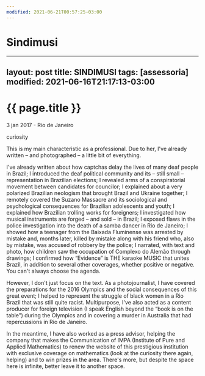 ```yaml
---
modified: 2021-06-21T00:57:25-03:00
---
```


# Sindimusi

---
layout: post
title: SINDIMUSI
tags: [assessoria]
modified: 2021-06-16T21:17:13-03:00
---

{{ page.title }}
================

<p class="meta">3 jan 2017 - Rio de Janeiro </p>

curiosity

This is my main characteristic as a professional. Due to her, I've already written – and photographed – a little bit of everything.

I've already written about how captchas delay the lives of many deaf people in Brazil; I introduced the deaf political community and its – still small – representation in Brazilian elections; I revealed arms of a conspiratorial movement between candidates for councilor; I explained about a very polarized Brazilian neologism that brought Brazil and Ukraine together; I remotely covered the Suzano Massacre and its sociological and psychological consequences for Brazilian adolescents and youth; I explained how Brazilian trolling works for foreigners; I investigated how musical instruments are forged – and sold – in Brazil; I exposed flaws in the police investigation into the death of a samba dancer in Rio de Janeiro; I showed how a teenager from the Baixada Fluminense was arrested by mistake and, months later, killed by mistake along with his friend who, also by mistake, was accused of robbery by the police; I narrated, with text and photo, how children saw the occupation of Complexo do Alemão through drawings; I confirmed how “Evidence” is THE karaoke MUSIC that unites Brazil, in addition to several other coverages, whether positive or negative. You can't always choose the agenda.

However, I don't just focus on the text. As a photojournalist, I have covered the preparations for the 2016 Olympics and the social consequences of this great event; I helped to represent the struggle of black women in a Rio Brazil that was still quite racist. Multipurpose, I've also acted as a content producer for foreign television (I speak English beyond the “book is on the table”) during the Olympics and in covering a murder in Australia that had repercussions in Rio de Janeiro.

In the meantime, I have also worked as a press advisor, helping the company that makes the Communication of IMPA (Institute of Pure and Applied Mathematics) to renew the website of this prestigious institution with exclusive coverage on mathematics (look at the curiosity there again, helping) and to win prizes in the area. There's more, but despite the space here is infinite, better leave it to another space.
